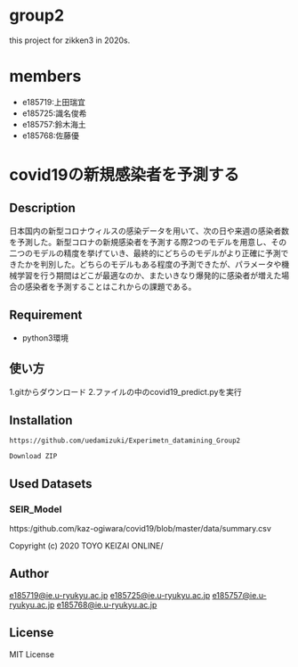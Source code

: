 # group2
this project for zikken3 in 2020s.

# members
- e185719:上田瑞宜
- e185725:識名俊希
- e185757:鈴木海土
- e185768:佐藤優



# covid19の新規感染者を予測する

## Description
日本国内の新型コロナウィルスの感染データを用いて、次の日や来週の感染者数を予測した。新型コロナの新規感染者を予測する際2つのモデルを用意し、その二つのモデルの精度を挙げていき、最終的にどちらのモデルがより正確に予測できたかを判別した。どちらのモデルもある程度の予測できたが、パラメータや機械学習を行う期間はどこが最適なのか、またいきなり爆発的に感染者が増えた場合の感染者を予測することはこれからの課題である。


## Requirement

- python3環境

## 使い方 

1.gitからダウンロード
2.ファイルの中のcovid19_predict.pyを実行


## Installation

	https://github.com/uedamizuki/Experimetn_datamining_Group2
	
	Download ZIP

## Used Datasets

### SEIR_Model
https:/github.com/kaz-ogiwara/covid19/blob/master/data/summary.csv

Copyright (c) 2020 TOYO KEIZAI ONLINE/


## Author

e185719@ie.u-ryukyu.ac.jp
e185725@ie.u-ryukyu.ac.jp
e185757@ie.u-ryukyu.ac.jp
e185768@ie.u-ryukyu.ac.jp

## License
MIT License
